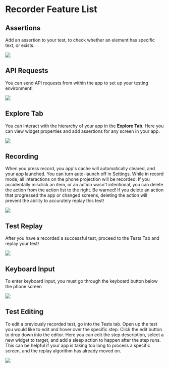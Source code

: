 # Recorder Feature List

## Assertions

Add an assertion to your test, to check whether an element has specific text, or exists.

<img src="../android/assertion.gif" style="max-width:600px;max-height:480px" />

## API Requests

You can send API requests from within the app to set up your testing environment!

<img src="../android/api_request.gif" style="max-width:600px;max-height:480px" />

## Explore Tab

You can interact with the hierarchy of your app in the **Explore Tab**. Here you can view widget properties and add assertions for any screen in your app.

<img src="../android/explore.gif" style="max-width:600px;max-height:480px" />

## Recording

When you press record, you app's cache will automatically cleared, and your app launched. You can turn auto-launch off in Settings. While in record mode, all interactions on the phone projection will be recorded. If you accidentally misclick an item, or an action wasn't intentional, you can delete the action from the action list to the right. Be warned! If you delete an action that progressed the app or changed screens, deleting the action will prevent the ability to accurately replay this test!

<img src="../android/record.gif" style="max-width:600px;max-height:480px" />

## Test Replay

After you have a recorded a successful test, proceed to the Tests Tab and replay your test!

<img src="../android/replay.gif" style="max-width:600px;max-height:480px" />

## Keyboard Input

To enter keyboard input, you must go through the keyboard button below the phone screen

<img src="../android/keyboard.gif" style="max-width:600px;max-height:480px" />

## Test Editing

To edit a previously recorded test, go into the Tests tab. Open up the test you would like to edit and hover over the specific step. Click the edit button to drop down into the editor.  Here you can edit the step description, select a new widget to target, and add a sleep action to happen after the step runs. This can be helpful if your app is taking too long to process a specific screen, and the replay algorithm has already moved on.

<img src="../android/editing.gif" style="max-width:600px;max-height:480px" />

